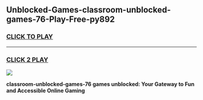 
## Unblocked-Games-classroom-unblocked-games-76-Play-Free-py892
<h3>
<a href="https://premium76.site?title=classroom-unblocked-games-76&ref=23A">CLICK TO PLAY</a></h3>
<hr>

<h3>
<a href="https://premium76.site?title=classroom-unblocked-games-76&ref=23A">CLICK 2 PLAY</a>
  
</h3>

<a href="https://premium76.site?title=classroom-unblocked-games-76&ref=23A"><img src="https://clearcache.store/games.png"></a>


**classroom-unblocked-games-76 games unblocked: Your Gateway to Fun and Accessible Online Gaming**
